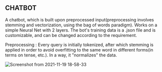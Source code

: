 ## CHATBOT

A chatbot, which is built upon preprocessed input(preprocessing involves stemming and vectorization, using the bag of words paradigm).
Works on a simple Neural Net with 2 layers. The bot's training data is a .json file and is customizable, and can be changed according to the requirement.

Preprocessing :
Every query is initially tokenized, after which stemming is applied in order to avoid overfitting to the same word in different forms(in terms on tense, etc.). In a way, it "normalizes" the data.


![Screenshot from 2021-11-19 18-58-33](https://user-images.githubusercontent.com/63103172/142630718-fd8d0381-52a5-4544-b777-ae60fe2cd1b9.png)
